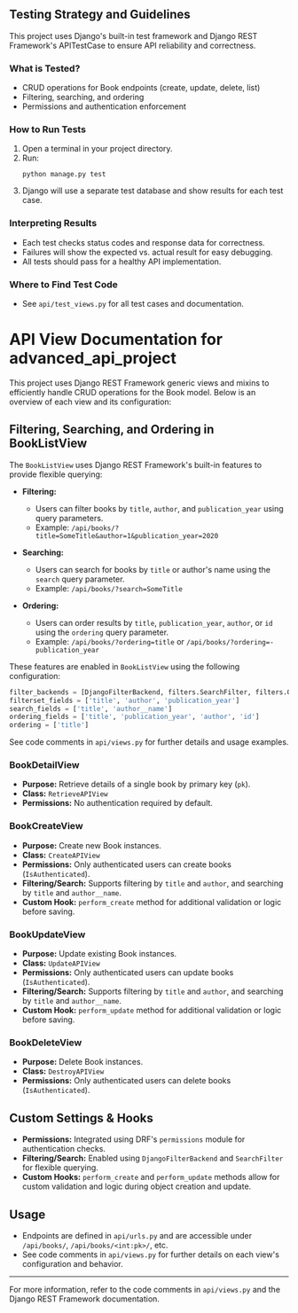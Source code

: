 ## Testing Strategy and Guidelines

This project uses Django's built-in test framework and Django REST Framework's APITestCase to ensure API reliability and correctness.

### What is Tested?
- CRUD operations for Book endpoints (create, update, delete, list)
- Filtering, searching, and ordering
- Permissions and authentication enforcement

### How to Run Tests
1. Open a terminal in your project directory.
2. Run:
	```
	python manage.py test
	```
3. Django will use a separate test database and show results for each test case.

### Interpreting Results
- Each test checks status codes and response data for correctness.
- Failures will show the expected vs. actual result for easy debugging.
- All tests should pass for a healthy API implementation.

### Where to Find Test Code
- See `api/test_views.py` for all test cases and documentation.
# API View Documentation for advanced_api_project

This project uses Django REST Framework generic views and mixins to efficiently handle CRUD operations for the Book model. Below is an overview of each view and its configuration:


## Filtering, Searching, and Ordering in BookListView

The `BookListView` uses Django REST Framework's built-in features to provide flexible querying:

- **Filtering:**
	- Users can filter books by `title`, `author`, and `publication_year` using query parameters.
	- Example: `/api/books/?title=SomeTitle&author=1&publication_year=2020`

- **Searching:**
	- Users can search for books by `title` or author's name using the `search` query parameter.
	- Example: `/api/books/?search=SomeTitle`

- **Ordering:**
	- Users can order results by `title`, `publication_year`, `author`, or `id` using the `ordering` query parameter.
	- Example: `/api/books/?ordering=title` or `/api/books/?ordering=-publication_year`

These features are enabled in `BookListView` using the following configuration:

```python
filter_backends = [DjangoFilterBackend, filters.SearchFilter, filters.OrderingFilter]
filterset_fields = ['title', 'author', 'publication_year']
search_fields = ['title', 'author__name']
ordering_fields = ['title', 'publication_year', 'author', 'id']
ordering = ['title']
```

See code comments in `api/views.py` for further details and usage examples.

### BookDetailView
- **Purpose:** Retrieve details of a single book by primary key (`pk`).
- **Class:** `RetrieveAPIView`
- **Permissions:** No authentication required by default.

### BookCreateView
- **Purpose:** Create new Book instances.
- **Class:** `CreateAPIView`
- **Permissions:** Only authenticated users can create books (`IsAuthenticated`).
- **Filtering/Search:** Supports filtering by `title` and `author`, and searching by `title` and `author__name`.
- **Custom Hook:** `perform_create` method for additional validation or logic before saving.

### BookUpdateView
- **Purpose:** Update existing Book instances.
- **Class:** `UpdateAPIView`
- **Permissions:** Only authenticated users can update books (`IsAuthenticated`).
- **Filtering/Search:** Supports filtering by `title` and `author`, and searching by `title` and `author__name`.
- **Custom Hook:** `perform_update` method for additional validation or logic before saving.

### BookDeleteView
- **Purpose:** Delete Book instances.
- **Class:** `DestroyAPIView`
- **Permissions:** Only authenticated users can delete books (`IsAuthenticated`).

## Custom Settings & Hooks
- **Permissions:** Integrated using DRF's `permissions` module for authentication checks.
- **Filtering/Search:** Enabled using `DjangoFilterBackend` and `SearchFilter` for flexible querying.
- **Custom Hooks:** `perform_create` and `perform_update` methods allow for custom validation and logic during object creation and update.

## Usage
- Endpoints are defined in `api/urls.py` and are accessible under `/api/books/`, `/api/books/<int:pk>/`, etc.
- See code comments in `api/views.py` for further details on each view's configuration and behavior.

---
For more information, refer to the code comments in `api/views.py` and the Django REST Framework documentation.
